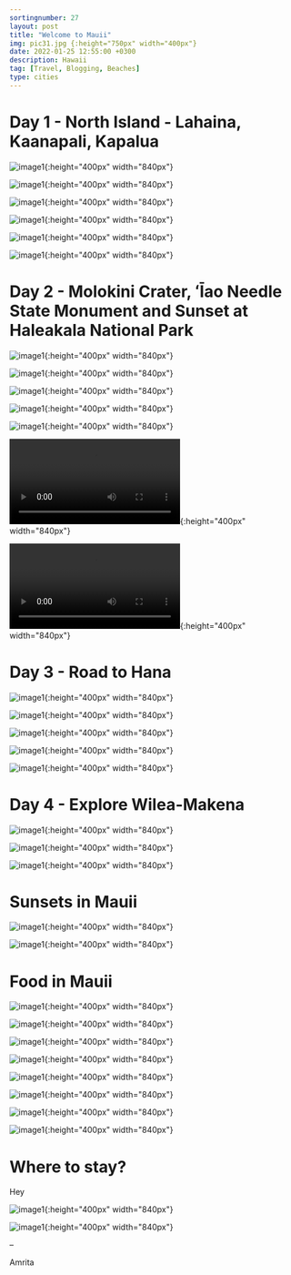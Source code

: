 ```yaml
---
sortingnumber: 27
layout: post
title: "Welcome to Mauii"
img: pic31.jpg {:height="750px" width="400px"}
date: 2022-01-25 12:55:00 +0300
description: Hawaii
tag: [Travel, Blogging, Beaches]
type: cities
---
```


# Day 1 - North Island - Lahaina, Kaanapali, Kapalua





![image1]({{site.baseurl}}/assets/img/hawaii1/pic2.jpg){:height="400px" width="840px"}


![image1]({{site.baseurl}}/assets/img/hawaii1/pic3.jpg){:height="400px" width="840px"}


![image1]({{site.baseurl}}/assets/img/hawaii1/pic5.jpg){:height="400px" width="840px"}

![image1]({{site.baseurl}}/assets/img/hawaii1/pic31.jpg){:height="400px" width="840px"}


![image1]({{site.baseurl}}/assets/img/hawaii1/pic7.jpg){:height="400px" width="840px"}

![image1]({{site.baseurl}}/assets/img/hawaii1/pic35.jpg){:height="400px" width="840px"}



# Day 2 - Molokini Crater, ʻĪao Needle State Monument and Sunset at Haleakala National Park

![image1]({{site.baseurl}}/assets/img/hawaii1/pic11.jpg){:height="400px" width="840px"}

![image1]({{site.baseurl}}/assets/img/hawaii1/pic18.jpg){:height="400px" width="840px"}

![image1]({{site.baseurl}}/assets/img/hawaii1/pic32.jpg){:height="400px" width="840px"}

![image1]({{site.baseurl}}/assets/img/hawaii1/pic27.jpg){:height="400px" width="840px"}

![image1]({{site.baseurl}}/assets/img/hawaii1/pic26.jpg){:height="400px" width="840px"}

![image1]({{site.baseurl}}/assets/img/hawaii1/3.MOV){:height="400px" width="840px"}

![image1]({{site.baseurl}}/assets/img/hawaii1/4.mp4){:height="400px" width="840px"}






# Day 3 - Road to Hana


![image1]({{site.baseurl}}/assets/img/hawaii1/pic14.jpg){:height="400px" width="840px"}

![image1]({{site.baseurl}}/assets/img/hawaii1/pic15.jpg){:height="400px" width="840px"}

![image1]({{site.baseurl}}/assets/img/hawaii1/pic20.jpg){:height="400px" width="840px"}

![image1]({{site.baseurl}}/assets/img/hawaii1/pic33.jpg){:height="400px" width="840px"}

![image1]({{site.baseurl}}/assets/img/hawaii1/pic28.jpg){:height="400px" width="840px"}



# Day 4 - Explore Wilea-Makena

![image1]({{site.baseurl}}/assets/img/hawaii1/pic16.jpg){:height="400px" width="840px"}

![image1]({{site.baseurl}}/assets/img/hawaii1/pic30.jpg){:height="400px" width="840px"}

![image1]({{site.baseurl}}/assets/img/hawaii1/pic25.jpg){:height="400px" width="840px"}




# Sunsets in Mauii

![image1]({{site.baseurl}}/assets/img/hawaii1/pic34.jpg){:height="400px" width="840px"}

![image1]({{site.baseurl}}/assets/img/hawaii1/pic29.jpg){:height="400px" width="840px"}



# Food in Mauii

![image1]({{site.baseurl}}/assets/img/hawaii1/pic6.jpg){:height="400px" width="840px"}

![image1]({{site.baseurl}}/assets/img/hawaii1/pic8.jpg){:height="400px" width="840px"}

![image1]({{site.baseurl}}/assets/img/hawaii1/pic9.jpg){:height="400px" width="840px"}

![image1]({{site.baseurl}}/assets/img/hawaii1/pic10.jpg){:height="400px" width="840px"}

![image1]({{site.baseurl}}/assets/img/hawaii1/pic13.jpg){:height="400px" width="840px"}

![image1]({{site.baseurl}}/assets/img/hawaii1/pic17.jpg){:height="400px" width="840px"}

![image1]({{site.baseurl}}/assets/img/hawaii1/pic21.jpg){:height="400px" width="840px"}

![image1]({{site.baseurl}}/assets/img/hawaii1/pic23.jpg){:height="400px" width="840px"}



# Where to stay?
Hey

![image1]({{site.baseurl}}/assets/img/hawaii1/pic1.jpg){:height="400px" width="840px"}

![image1]({{site.baseurl}}/assets/img/hawaii1/pic24.jpg){:height="400px" width="840px"}






–

Amrita
